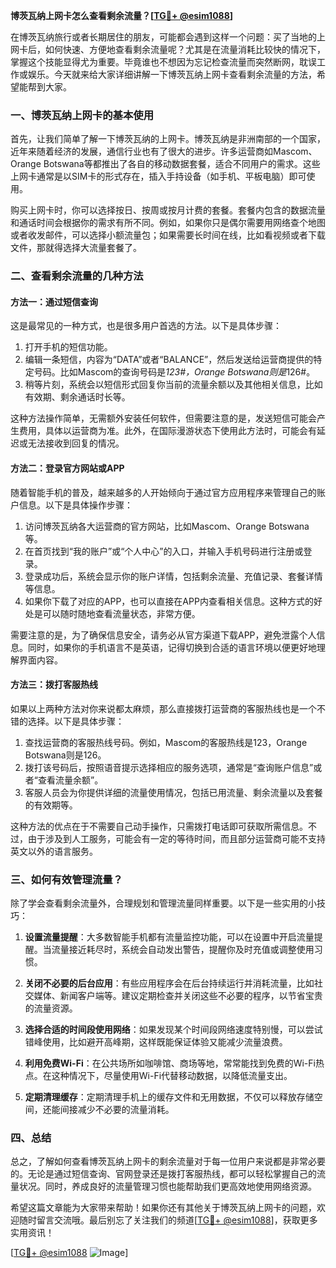**博茨瓦纳上网卡怎么查看剩余流量？[[TG💪+ @esim1088](https://t.me/s/esim1088)]**

在博茨瓦纳旅行或者长期居住的朋友，可能都会遇到这样一个问题：买了当地的上网卡后，如何快速、方便地查看剩余流量呢？尤其是在流量消耗比较快的情况下，掌握这个技能显得尤为重要。毕竟谁也不想因为忘记检查流量而突然断网，耽误工作或娱乐。今天就来给大家详细讲解一下博茨瓦纳上网卡查看剩余流量的方法，希望能帮到大家。

### 一、博茨瓦纳上网卡的基本使用

首先，让我们简单了解一下博茨瓦纳的上网卡。博茨瓦纳是非洲南部的一个国家，近年来随着经济的发展，通信行业也有了很大的进步。许多运营商如Mascom、Orange Botswana等都推出了各自的移动数据套餐，适合不同用户的需求。这些上网卡通常是以SIM卡的形式存在，插入手持设备（如手机、平板电脑）即可使用。

购买上网卡时，你可以选择按日、按周或按月计费的套餐。套餐内包含的数据流量和通话时间会根据你的需求有所不同。例如，如果你只是偶尔需要用网络查个地图或者收发邮件，可以选择小额流量包；如果需要长时间在线，比如看视频或者下载文件，那就得选择大流量套餐了。

### 二、查看剩余流量的几种方法

#### 方法一：通过短信查询

这是最常见的一种方式，也是很多用户首选的方法。以下是具体步骤：

1. 打开手机的短信功能。
2. 编辑一条短信，内容为“DATA”或者“BALANCE”，然后发送给运营商提供的特定号码。比如Mascom的查询号码是*123#，Orange Botswana则是*126#。
3. 稍等片刻，系统会以短信形式回复你当前的流量余额以及其他相关信息，比如有效期、剩余通话时长等。

这种方法操作简单，无需额外安装任何软件，但需要注意的是，发送短信可能会产生费用，具体以运营商为准。此外，在国际漫游状态下使用此方法时，可能会有延迟或无法接收到回复的情况。

#### 方法二：登录官方网站或APP

随着智能手机的普及，越来越多的人开始倾向于通过官方应用程序来管理自己的账户信息。以下是具体操作步骤：

1. 访问博茨瓦纳各大运营商的官方网站，比如Mascom、Orange Botswana等。
2. 在首页找到“我的账户”或“个人中心”的入口，并输入手机号码进行注册或登录。
3. 登录成功后，系统会显示你的账户详情，包括剩余流量、充值记录、套餐详情等信息。
4. 如果你下载了对应的APP，也可以直接在APP内查看相关信息。这种方式的好处是可以随时随地查看流量状态，非常方便。

需要注意的是，为了确保信息安全，请务必从官方渠道下载APP，避免泄露个人信息。同时，如果你的手机语言不是英语，记得切换到合适的语言环境以便更好地理解界面内容。

#### 方法三：拨打客服热线

如果以上两种方法对你来说都太麻烦，那么直接拨打运营商的客服热线也是一个不错的选择。以下是具体步骤：

1. 查找运营商的客服热线号码。例如，Mascom的客服热线是123，Orange Botswana则是126。
2. 拨打该号码后，按照语音提示选择相应的服务选项，通常是“查询账户信息”或者“查看流量余额”。
3. 客服人员会为你提供详细的流量使用情况，包括已用流量、剩余流量以及套餐的有效期等。

这种方法的优点在于不需要自己动手操作，只需拨打电话即可获取所需信息。不过，由于涉及到人工服务，可能会有一定的等待时间，而且部分运营商可能不支持英文以外的语言服务。

### 三、如何有效管理流量？

除了学会查看剩余流量外，合理规划和管理流量同样重要。以下是一些实用的小技巧：

1. **设置流量提醒**：大多数智能手机都有流量监控功能，可以在设置中开启流量提醒。当流量接近耗尽时，系统会自动发出警告，提醒你及时充值或调整使用习惯。
   
2. **关闭不必要的后台应用**：有些应用程序会在后台持续运行并消耗流量，比如社交媒体、新闻客户端等。建议定期检查并关闭这些不必要的程序，以节省宝贵的流量资源。

3. **选择合适的时间段使用网络**：如果发现某个时间段网络速度特别慢，可以尝试错峰使用，比如避开高峰期，这样既能保证体验又能减少流量浪费。

4. **利用免费Wi-Fi**：在公共场所如咖啡馆、商场等地，常常能找到免费的Wi-Fi热点。在这种情况下，尽量使用Wi-Fi代替移动数据，以降低流量支出。

5. **定期清理缓存**：定期清理手机上的缓存文件和无用数据，不仅可以释放存储空间，还能间接减少不必要的流量消耗。

### 四、总结

总之，了解如何查看博茨瓦纳上网卡的剩余流量对于每一位用户来说都是非常必要的。无论是通过短信查询、官网登录还是拨打客服热线，都可以轻松掌握自己的流量状况。同时，养成良好的流量管理习惯也能帮助我们更高效地使用网络资源。

希望这篇文章能为大家带来帮助！如果你还有其他关于博茨瓦纳上网卡的问题，欢迎随时留言交流哦。最后别忘了关注我们的频道[[TG💪+ @esim1088](https://t.me/s/esim1088)]，获取更多实用资讯！

[[TG💪+ @esim1088](https://t.me/s/esim1088) ![Image](https://i.postimg.cc/4NQfJmqS/Snipaste-2025-05-13-00-14-12.png)]